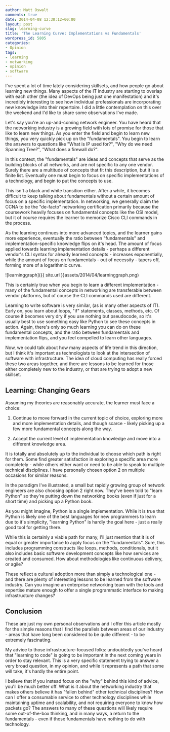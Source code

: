 ```yaml
---
author: Matt Oswalt
comments: true
date: 2014-04-08 12:30:12+00:00
layout: post
slug: learning-curve
title: 'The Learning Curve: Implementations vs Fundamentals'
wordpress_id: 5805
categories:
- Opinion
tags:
- learning
- networking
- opinion
- software
---
```


I've spent a lot of time lately considering skillsets, and how people go about learning new things. Many aspects of the IT industry are starting to overlap with each other (the idea of DevOps being just one manifestation) and it's incredibly interesting to see how individual professionals are incorporating new knowledge into their repertoire. I did a little contemplation on this over the weekend and I'd like to share some observations I've made.

Let's say you're an up-and-coming network engineer. You have heard that the networking industry is a growing field with lots of promise for those that like to learn new things. As you enter the field and begin to learn new things, you very quickly pick up on the "fundamentals". You begin to learn the answers to questions like "What is IP used for?", "Why do we need Spanning Tree?", "What does a firewall do?".

In this context, the "fundamentals" are ideas and concepts that serve as the building blocks of all networks, and are not specific to any one vendor. Surely there are a multitude of concepts that fit this description, but it is a finite list. Eventually one must begin to focus on specific implementations of a technology, and begin to put the concepts to use.

This isn't a black and white transition either. After a while, it becomes difficult to keep talking about fundamentals without a certain amount of focus on a specific implementation. In networking, we generally claim the CCNA to be the "de-facto" networking certification primarily because the coursework heavily focuses on fundamental concepts like the OSI model, but it of course requires the learner to memorize Cisco CLI commands in the process.

As the learning continues into more advanced topics, and the learner gains more experience, eventually the ratio between "fundamentals" and implementation-specific knowledge flips on it's head. The amount of focus applied towards learning implementation details - perhaps a different vendor's CLI syntax for already learned concepts - increases exponentially, while the amount of focus on fundamentals - out of necessity - tapers off, forming more of a logarithmic curve.

![learninggraph]({{ site.url }}assets/2014/04/learninggraph.png)

This is certainly true when you begin to learn a different implementation - many of the fundamental concepts in networking are transferable between vendor platforms, but of course the CLI commands used are different.

Learning to write software is very similar, (as is many other aspects of IT). Early on, you learn about loops, "if" statements, classes, methods, etc. Of course it becomes very dry if you use nothing but pseudocode, so it's usually best to use something easy like Python to see these concepts in action. Again, there's only so much learning you can do on these fundamental concepts, and the ratio between fundamentals and implementation flips, and you feel compelled to learn other languages.

Now, we could talk about how many aspects of life trend in this direction, but I think it's important as technologists to look at the intersection of software with infrastructure. The idea of cloud computing has really forced these two areas together, and there are lessons to be learned for those either completely new to the industry, or that are trying to adopt a new skillset.

## Learning: Changing Gears

Assuming my theories are reasonably accurate, the learner must face a choice:

  1. Continue to move forward in the current topic of choice, exploring more and more implementation details, and though scarce - likely picking up a few more fundamental concepts along the way.
	
  2. Accept the current level of implementation knowledge and move into a different knowledge area.

It is totally and absolutely up to the individual to choose which path is right for them. Some find greater satisfaction in exploring a specific area more completely - while others either want or need to be able to speak to multiple technical disciplines. I have personally chosen option 2 on multiple occasions for similar reasons.

In the paradigm I've illustrated, a small but rapidly growing group of network engineers are also choosing option 2 right now. They've been told to "learn Python" so they're putting down the networking books (even if just for a short time) and picking up a Python book.

As you might imagine, Python is a single implementation. While it is true that Python is likely one of the best languages for new programmers to learn due to it's simplicity, "learning Python" is hardly the goal here - just a really good tool for getting there.

While this is certainly a viable path for many, I'll just mention that it is of equal or greater importance to apply focus on the "fundamentals". Sure, this includes programming constructs like loops, methods, conditionals, but it also includes basic software development concepts like how services are created and consumed. How about methodologies like continuous delivery, or agile?

These reflect a cultural adoption more than simply a technological one - and there are plenty of interesting lessons to be learned from the software industry. Can you imagine an enterprise networking team with the tools and expertise mature enough to offer a single programmatic interface to making infrastructure changes?

## Conclusion

These are just my own personal observations and I offer this article mostly for the simple reasons that I find the parallels between areas of our industry - areas that have long been considered to be quite different - to be extremely fascinating.

My advice to those infrastructure-focused folks: undoubtedly you've heard that "learning to code" is going to be important in the next coming years in order to stay relevant. This is a very specific statement trying to answer a very broad question, in my opinion, and while it represents a path that some will take, it's hardly the entire point.

I believe that if you instead focus on the "why" behind this kind of advice, you'll be much better off. What is it about the networking industry that makes others believe it has "fallen behind" other technical disciplines? How can I offer a consumable service to other technology disciplines while maintaining uptime and scalability, and not requiring everyone to know how packets go? The answers to many of these questions will likely require some out-of-the-box thinking, and in many ways, a return to the fundamentals - even if those fundamentals have nothing to do with technology.